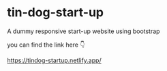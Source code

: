 # tin-dog-start-up

A dummy responsive start-up website using bootstrap 

you can find the link here 👇 

https://tindog-startup.netlify.app/
